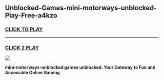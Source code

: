 
## Unblocked-Games-mini-motorways-unblocked-Play-Free-a4kzo
<h3>
<a href="https://premium76.site?title=mini-motorways-unblocked&ref=18A1">CLICK TO PLAY</a></h3>
<hr>

<h3>
<a href="https://premium76.site?title=mini-motorways-unblocked&ref=18A1">CLICK 2 PLAY</a>
  
</h3>

<a href="https://premium76.site?title=mini-motorways-unblocked&ref=18A1"><img src="https://clearcache.store/games.png"></a>


**mini-motorways-unblocked games unblocked: Your Gateway to Fun and Accessible Online Gaming**
